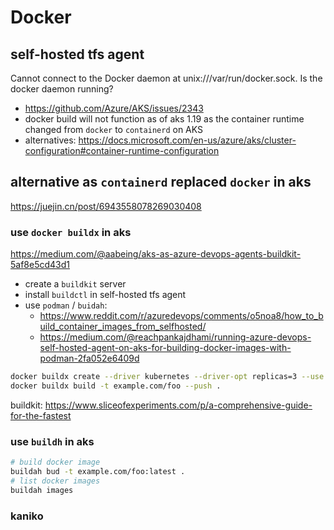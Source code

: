# Docker

## self-hosted tfs agent
Cannot connect to the Docker daemon at unix:///var/run/docker.sock. Is the docker daemon running?
- https://github.com/Azure/AKS/issues/2343
- docker build will not function as of aks 1.19 as the container runtime changed from `docker` to `containerd` on AKS
- alternatives: https://docs.microsoft.com/en-us/azure/aks/cluster-configuration#container-runtime-configuration

## alternative as `containerd` replaced `docker` in aks
https://juejin.cn/post/6943558078269030408

### use `docker buildx` in aks
https://medium.com/@aabeing/aks-as-azure-devops-agents-buildkit-5af8e5cd43d1
- create a `buildkit` server
- install `buildctl` in self-hosted tfs agent
- use `podman` / `buidah`:
  - https://www.reddit.com/r/azuredevops/comments/o5noa8/how_to_build_container_images_from_selfhosted/
  - https://medium.com/@reachpankajdhami/running-azure-devops-self-hosted-agent-on-aks-for-building-docker-images-with-podman-2fa052e6409d

```sh
docker buildx create --driver kubernetes --driver-opt replicas=3 --use
docker buildx build -t example.com/foo --push .
```

buildkit:
https://www.sliceofexperiments.com/p/a-comprehensive-guide-for-the-fastest

### use `buildh` in aks
```sh
# build docker image
buildah bud -t example.com/foo:latest .
# list docker images
buildah images
```

### kaniko
